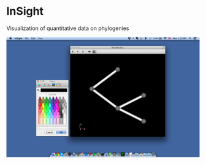 InSight
=======

Visualization of quantitative data on phylogenies



![](https://github.com/meireles/InSight/blob/custom_vtkactor/Screen%20Shot%202014-01-13%20at%201.23.19%20PM.png)
